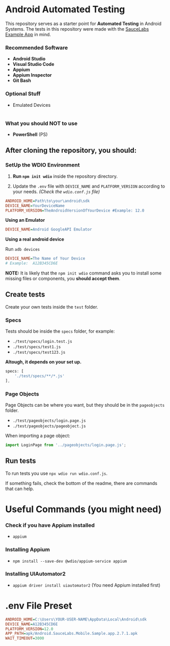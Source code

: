 # Android Automated Testing

This repository serves as a starter point for **Automated Testing** in Android Systems.
The tests in this repository were made with the [SauceLabs Example App](https://github.com/saucelabs/sample-app-mobile/releases/) in mind.

### Recommended Software
- **Android Studio**
- **Visual Studio Code**
- **Appium**
- **Appium Inspector**
- **Git Bash**

### Optional Stuff
- Emulated Devices

#

### What you should **NOT** to use
- **PowerShell** (PS)


## After cloning the repository, **you should**:

### SetUp the WDIO Environment

1. **Run `npm init wdio`** inside the repository directory.

2. Update the `.env` file with `DEVICE_NAME` and `PLATFORM_VERSION` according to your needs. *(Check the `wdio.conf.js` file)*

```ini
ANDROID_HOME=Path\to\your\android\sdk
DEVICE_NAME=YourDeviceName
PLATFORM_VERSION=TheAndroidVersionOfYourDevice #Example: 12.0
```

**Using an Emulator**
```ini
DEVICE_NAME=Android GoogleAPI Emulator
```

**Using a real android device**

Run `adb devices`
```ini
DEVICE_NAME=The Name of Your Device
# Example:  A12B345CD6E
```

**NOTE:** It is likely that the `npm init wdio` command asks you to install some missing files or components, you **should accept them**.


## Create tests

Create your own tests inside the `test` folder.

### Specs
Tests should be inside the `specs` folder, for example:
- `./test/specs/login.test.js`
- `./test/specs/test1.js`
- `./test/specs/test123.js`

**Altough, it depends on your set up.**
```js
specs: [
    './test/specs/**/*.js'
],
```

### Page Objects
Page Objects can be where you want, but they should be in the `pageobjects` folder.
- `./test/pageobjects/login.page.js`
- `./test/pageobjects/pageobject.js`

When importing a page object:
```js
import LoginPage from '../pageobjects/login.page.js';
```


## Run tests

To run tests you use `npx wdio run wdio.conf.js`.

If something fails, check the bottom of the readme, there are commands that can help.


# Useful Commands (you might need)

### Check if you have Appium installed
- `appium`

### Installing Appium
- `npm install --save-dev @wdio/appium-service appium`

### Installing UIAutomator2
- `appium driver install uiautomator2` (You need Appium installed first)


# .env File Preset
```ini
ANDROID_HOME=C:\Users\YOUR-USER-NAME\AppData\Local\Android\sdk
DEVICE_NAME=A12B345CD6E
PLATFORM_VERSION=12.0
APP_PATH=apk/Android.SauceLabs.Mobile.Sample.app.2.7.1.apk
WAIT_TIMEOUT=3000
```
